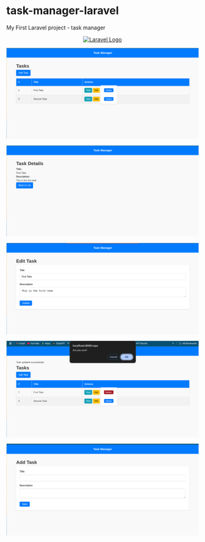 # task-manager-laravel
My First Laravel project - task manager

<p align="center"><a href="https://laravel.com" target="_blank"><img src="https://raw.githubusercontent.com/laravel/art/master/logo-lockup/5%20SVG/2%20CMYK/1%20Full%20Color/laravel-logolockup-cmyk-red.svg" width="400" alt="Laravel Logo"></a></p>

![Screenshot 1](https://github.com/khobbi/task-manager-laravel/blob/master/screenshots/1.png?raw=true)

![Screenshot 2](https://github.com/khobbi/task-manager-laravel/blob/master/screenshots/2.png?raw=true)

![Screenshot 3](https://github.com/khobbi/task-manager-laravel/blob/master/screenshots/3.png?raw=true)

![Screenshot 4](https://github.com/khobbi/task-manager-laravel/blob/master/screenshots/4.png?raw=true)

![Screenshot 5](https://github.com/khobbi/task-manager-laravel/blob/master/screenshots/5.png?raw=true)
